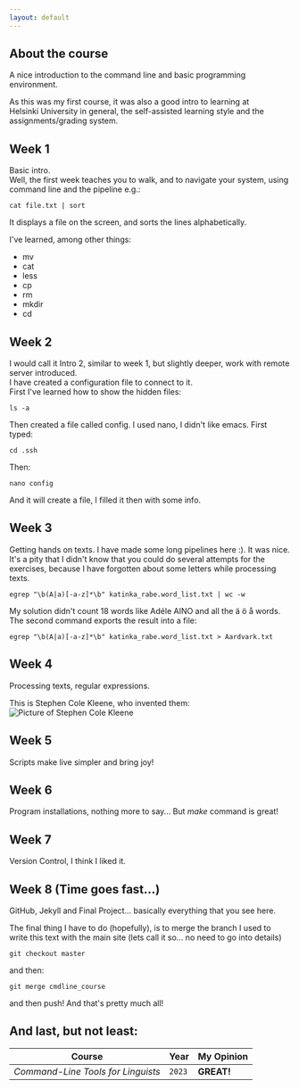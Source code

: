 ```yaml
---
layout: default
---
```


## About the course
A nice introduction to the command line and basic programming environment.  
   
As this was my first course, it was also a good intro to learning at Helsinki University in general, the self-assisted learning style and the assignments/grading system.

## Week 1
Basic intro.  
Well, the first week teaches you to walk, and to navigate your system, using command line and the pipeline e.g.:  

```
cat file.txt | sort
```
It displays a file on the screen, and sorts the lines alphabetically.

I've learned, among other things:
* mv 
* cat 
* less 
* cp 
* rm 
* mkdir 
* cd

## Week 2
I would call it Intro 2, similar to week 1, but slightly deeper, work with remote server introduced.  
I have created a configuration file to connect to it.  
First I've learned how to show the hidden files:
```
ls -a
```
Then created a file called config. I used nano, I didn't like emacs. First typed:
```
cd .ssh   
```
Then:
```
nano config 
```
And it will create a file, I filled it then with some info.

## Week 3
Getting hands on texts. I have made some long pipelines here :). It was nice. It's a pity that I didn't know that you could do several attempts for the exercises, because I have forgotten about some letters while processing texts.
```
egrep "\b(A|a)[-a-z]*\b" katinka_rabe.word_list.txt | wc -w
```
My solution didn't count 18 words like Adéle AINO and all the ä ö å words. The second command exports the result into a file:
```
egrep "\b(A|a)[-a-z]*\b" katinka_rabe.word_list.txt > Aardvark.txt
```

## Week 4
Processing texts, regular expressions.

This is Stephen Cole Kleene, who invented them:  
![Picture of Stephen Cole Kleene](https://en.wikipedia.org/wiki/Stephen_Cole_Kleene#/media/File:Kleene.jpg)

## Week 5
Scripts make live simpler and bring joy!

## Week 6
Program installations, nothing more to say... But _make_ command is great!

## Week 7
Version Control, I think I liked it.

## Week 8 (Time goes fast...)
GitHub, Jekyll and Final Project... basically everything that you see here.

The final thing I have to do (hopefully), is to merge the branch I used to write this text with the main site (lets call it so... no need to go into details)
```
git checkout master
```
and then:
```
git merge cmdline_course
```
and then push! And that's pretty much all!

## And last, but not least:

Course | Year | My Opinion
--- | --- | ---
*Command-Line Tools for Linguists* | `2023` | **GREAT!**





